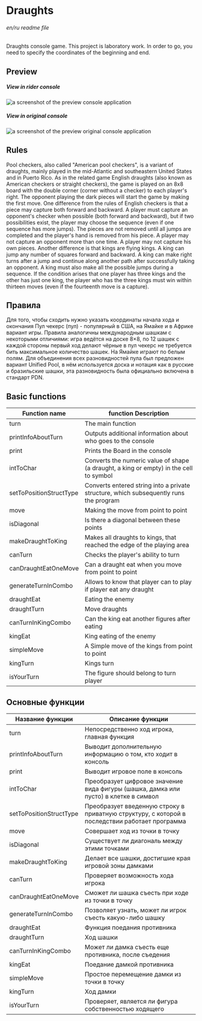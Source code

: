 # Draughts
###### en/ru readme file
Draughts console game. This project is laboratory work.
In order to go, you need to specify the coordinates of the beginning and end.

## Preview
##### View in rider console
![a screenshot of the preview console application](https://i.imgur.com/x0uB1Tw.png?1)
##### View in original console
![a screenshot of the preview original console application](https://i.imgur.com/ey4TbLZ.png?1)

## Rules 
Pool checkers, also called "American pool checkers", is a variant of draughts, mainly played in the mid-Atlantic and southeastern United States and in Puerto Rico.
As in the related game English draughts (also known as American checkers or straight checkers), the game is played on an 8x8 board with the double corner (corner without a checker) to each player's right. The opponent playing the dark pieces will start the game by making the first move. One difference from the rules of English checkers is that a piece may capture both forward and backward. A player must capture an opponent's checker when possible (both forward and backward), but if two possibilities exist, the player may choose the sequence (even if one sequence has more jumps). The pieces are not removed until all jumps are completed and the player's hand is removed from his piece. A player may not capture an opponent more than one time. A player may not capture his own pieces. Another difference is that kings are flying kings. A king can jump any number of squares forward and backward. A king can make right turns after a jump and continue along another path after successfully taking an opponent. A king must also make all the possible jumps during a sequence. If the condition arises that one player has three kings and the other has just one king, the player who has the three kings must win within thirteen moves (even if the fourteenth move is a capture).

## Правила 
Для того, чтобы сходить нужно указать координаты начала хода и окончания
Пул чекерс (пул) - популярный в США, на Ямайке и в Африке вариант игры. Правила аналогичны международным шашкам с некоторыми отличиями:
игра ведётся на доске 8×8, по 12 шашек с каждой стороны
первый ход делают чёрные
в пул чекерс не требуется бить максимальное количество шашек.
На Ямайке играют по белым полям. Для объединения всех разновидностей пула был предложен вариант Unified Pool, в нём используется доска и нотация как в русские и бразильские шашки, эта разновидность была официально включена в стандарт PDN.

## Basic functions
Function name           | function Description
------------------------|----------------------
turn                    | The main function
printInfoAboutTurn      | Outputs additional information about who goes to the console
print                   | Prints the Board in the console
intToChar               | Converts the numeric value of shape (a draught, a king or empty) in the cell to symbol
setToPositionStructType | Converts entered string into a private structure, which subsequently runs the program
move                    | Making the move from point to point
isDiagonal              | Is there a diagonal between these points
makeDraughtToKing       | Makes all draughts to kings, that reached the edge of the playing area 
canTurn                 | Checks the player's ability to turn
canDraughtEatOneMove    | Can a draught eat when you move from point to point
generateTurnInCombo     | Allows to know that player can to play if player eat any draught 
draughtEat              | Eating the enemy
draughtTurn             | Move draughts
canTurnInKingCombo      | Can the king eat another figures after eating
kingEat                 | King eating of the enemy
simpleMove              | A Simple move of the kings from point to point
kingTurn                | Kings turn
isYourTurn              | The figure should belong to turn player 


## Основные функции
Название функции        | Описание функции
------------------------|----------------------
turn                    | Непосредственно ход игрока, главная функция
printInfoAboutTurn      | Выводит дополнительную информацию о том, кто ходит в консоль
print                   | Выводит игровое поле в консоль
intToChar               | Преобразует цифровое значение вида фигуры (шашка, дамка или пусто) в клетке в символ
setToPositionStructType | Преобразует введенную строку в приватную структуру, с которой в последствии работает программа
move                    | Совершает ход из точки в точку
isDiagonal              | Существует ли диагональ между этими точками
makeDraughtToKing       | Делает все шашки, достигшие края игровой зоны дамками
canTurn                 | Проверяет возможность хода игрока
canDraughtEatOneMove    | Сможет ли шашка съесть при ходе из точки в точку
generateTurnInCombo     | Позволяет узнать, может ли игрок съесть какую-либо шашку 
draughtEat              | Функция поедания противника
draughtTurn             | Ход шашки
canTurnInKingCombo      | Может ли дамка съесть еще противника, после съедения
kingEat                 | Поедание дамкой противника
simpleMove              | Простое перемещение дамки из точки в точку
kingTurn                | Ход дамки
isYourTurn              | Проверяет, является ли фигура собственностью ходящего
